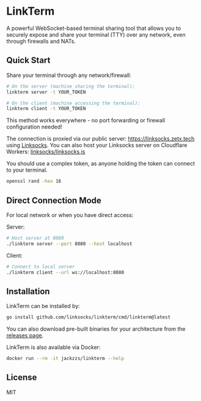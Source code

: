 # LinkTerm

A powerful WebSocket-based terminal sharing tool that allows you to securely expose and share your terminal (TTY) over any network, even through firewalls and NATs.

## Quick Start

Share your terminal through any network/firewall:

```bash
# On the server (machine sharing the terminal):
linkterm server -t YOUR_TOKEN

# On the client (machine accessing the terminal):
linkterm client -t YOUR_TOKEN
```

This method works everywhere - no port forwarding or firewall configuration needed!

The connection is proxied via our public server: https://linksocks.zetx.tech using [Linksocks](https://github.com/linksocks/linksocks). You can also host your Linksocks server on Cloudflare Workers: [linksocks/linksocks.js](https://github.com/linksocks/linksocks.js)

You should use a complex token, as anyone holding the token can connect to your terminal.

```bash
openssl rand -hex 16
```

## Direct Connection Mode

For local network or when you have direct access:

Server:

```bash
# Host server at 8080
./linkterm server --port 8080 --host localhost
```

Client:

```bash
# Connect to local server
./linkterm client --url ws://localhost:8080
```

## Installation

LinkTerm can be installed by:

```bash
go install github.com/linksocks/linkterm/cmd/linkterm@latest
```

You can also download pre-built binaries for your architecture from the [releases page](https://github.com/linksocks/linkterm/releases).

LinkTerm is also available via Docker:

```bash
docker run --rm -it jackzzs/linkterm --help
```

## License

MIT 
